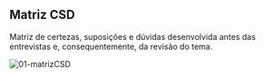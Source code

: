 ## Matriz CSD

Matriz de certezas, suposições e dúvidas desenvolvida antes das entrevistas e, consequentemente, da revisão do tema.

![01-matrizCSD](https://user-images.githubusercontent.com/89420917/135363413-1da93a16-c903-4d86-b07b-1b265f95b931.jpg)
